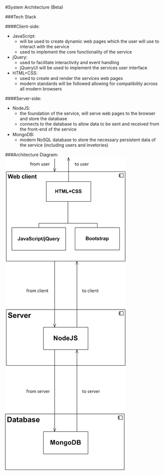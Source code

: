 #System Architecture (Beta)

###Tech Stack

####Client-side:
* JavaScript:
    * will be used to create dynamic web pages which the user will use to interact with the service
    * used to implement the core functionality of the service
* jQuery:
    * used to facilitate interactivity and event handling
    * jQueryUI will be used to implement the services user interface
* HTML+CSS:
    * used to create and render the services web pages
    * modern standards will be followed allowing for compatibility across all modern browsers

####Server-side:
* NodeJS:
    * the foundation of the service, will serve web pages to the browser and store the database
    * connects to the database to allow data to be sent and received from the front-end of the service
* MongoDB:
    * modern NoSQL database to store the necessary persistent data of the service (including users and invetories)

###Architecture Diagram:
![Architecture Diagram](img/arch_diag.png "Architecture Diagram")
